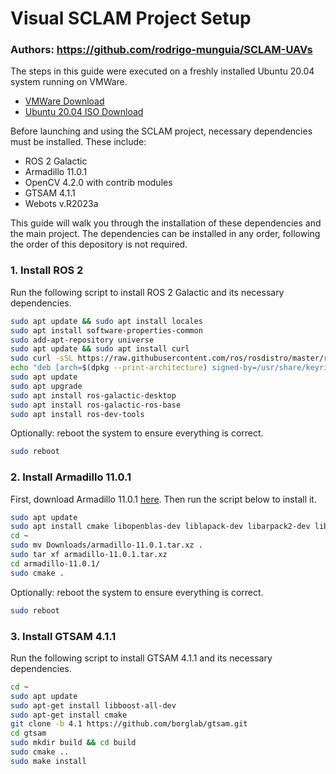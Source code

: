 # Visual SCLAM Project Setup
### Authors: https://github.com/rodrigo-munguia/SCLAM-UAVs

The steps in this guide were executed on a freshly installed Ubuntu 20.04 system running on VMWare.
- [VMWare Download](https://livecsupomona-my.sharepoint.com/:u:/g/personal/rickramirez_cpp_edu/EauwsEtVC3ZIpcxP7PNTYyQBfk_FGKrOK8cS6195BIdhJQ?e=aO1hES)
- [Ubuntu 20.04 ISO Download](https://releases.ubuntu.com/focal/ubuntu-20.04.6-desktop-amd64.iso)

Before launching and using the SCLAM project, necessary dependencies must be installed.
These include:
- ROS 2 Galactic
- Armadillo 11.0.1
- OpenCV 4.2.0 with contrib modules
- GTSAM 4.1.1
- Webots v.R2023a

This guide will walk you through the installation of these dependencies and the main project.
The dependencies can be installed in any order, following the order of this depository is not required.

### 1. Install ROS 2
Run the following script to install ROS 2 Galactic and its necessary dependencies.

```bash
sudo apt update && sudo apt install locales
sudo apt install software-properties-common
sudo add-apt-repository universe
sudo apt update && sudo apt install curl
sudo curl -sSL https://raw.githubusercontent.com/ros/rosdistro/master/ros.key -o /usr/share/keyrings/ros-archive-keyring.gpg
echo "deb [arch=$(dpkg --print-architecture) signed-by=/usr/share/keyrings/ros-archive-keyring.gpg] http://packages.ros.org/ros2/ubuntu $(. /etc/os-release && echo $UBUNTU_CODENAME) main" | sudo tee /etc/apt/sources.list.d/ros2.list > /dev/null
sudo apt update
sudo apt upgrade
sudo apt install ros-galactic-desktop
sudo apt install ros-galactic-ros-base
sudo apt install ros-dev-tools
```

Optionally: reboot the system to ensure everything is correct.
```bash
sudo reboot
```

### 2. Install Armadillo 11.0.1
First, download Armadillo 11.0.1 [here](https://sourceforge.net/projects/arma/files/armadillo-11.0.1.tar.xz/download?use_mirror=master).
Then run the script below to install it.

```bash
sudo apt update
sudo apt install cmake libopenblas-dev liblapack-dev libarpack2-dev libsuperlu-dev
cd ~
sudo mv Downloads/armadillo-11.0.1.tar.xz .
sudo tar xf armadillo-11.0.1.tar.xz
cd armadillo-11.0.1/
sudo cmake .
```

Optionally: reboot the system to ensure everything is correct.
```bash
sudo reboot
```

### 3. Install GTSAM 4.1.1
Run the following script to install GTSAM 4.1.1 and its necessary dependencies.

```bash
cd ~
sudo apt update
sudo apt-get install libboost-all-dev
sudo apt-get install cmake
git clone -b 4.1 https://github.com/borglab/gtsam.git
cd gtsam
sudo mkdir build && cd build
sudo cmake ..
sudo make install
```
